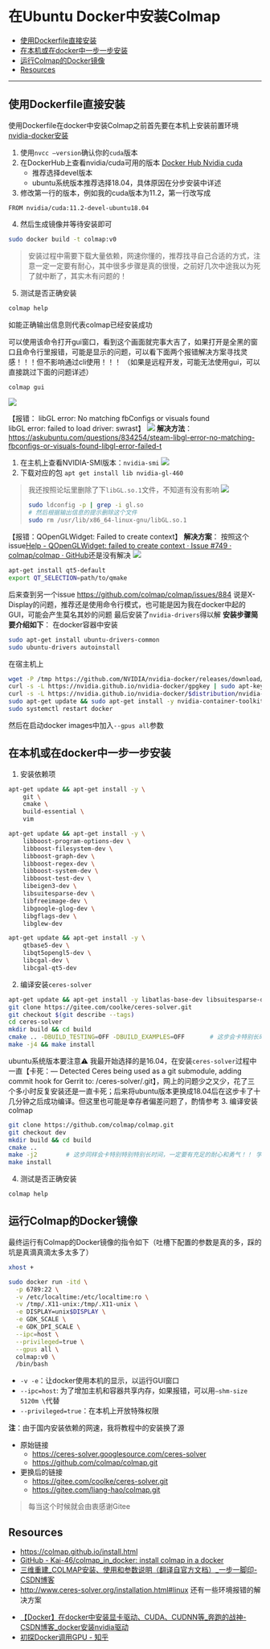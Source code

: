 # 在Ubuntu Docker中安装Colmap

* [使用Dockerfile直接安装](#使用dockerfile直接安装)
* [在本机或在docker中一步一步安装](#在本机或在docker中一步一步安装)
* [运行Colmap的Docker镜像](#运行colmap的docker镜像)
* [Resources](#resources)

------


## 使用Dockerfile直接安装
使用Dockerfile在docker中安装Colmap之前首先要在本机上安装前置环境
[nvidia-docker安装](https://zhuanlan.zhihu.com/p/361934132)

1. 使用`nvcc —version`确认你的`cuda`版本
2. 在DockerHub上查看nvidia/cuda可用的版本 [Docker Hub Nvidia cuda](https://hub.docker.com/r/nvidia/cuda/)
	- 推荐选择devel版本
	- ubuntu系统版本推荐选择18.04，具体原因在分步安装中详述
3. 修改第一行的版本，例如我的cuda版本为11.2，第一行改写成
```docker
FROM nvidia/cuda:11.2-devel-ubuntu18.04
```
4. 然后生成镜像并等待安装即可
```bash
sudo docker build -t colmap:v0
```
> 安装过程中需要下载大量依赖，网速你懂的，推荐找寻自己合适的方式，注意一定一定要有耐心，其中很多步骤是真的很慢，之前好几次中途我以为死了就中断了，其实木有问题的！
5. 测试是否正确安装
```bash
colmap help
```
如能正确输出信息则代表colmap已经安装成功

可以使用该命令打开gui窗口，看到这个画面就完事大吉了，如果打开是全黑的窗口且命令行里报错，可能是显示的问题，可以看下面两个报错解决方案寻找灵感！！！但不影响通过cli使用！！！ （如果是远程开发，可能无法使用gui，可以直接跳过下面的问题详述）
```bash
colmap gui
```
![](https://doublez-site-bed.oss-cn-shanghai.aliyuncs.com/img/20210420175643.png)

【报错：
libGL error: No matching fbConfigs or visuals found  
libGL error: failed to load driver: swrast】
![](https://doublez-site-bed.oss-cn-shanghai.aliyuncs.com/img/20210420175656.png)
**解决方法**：https://askubuntu.com/questions/834254/steam-libgl-error-no-matching-fbconfigs-or-visuals-found-libgl-error-failed-t

1. 在主机上查看NVIDIA-SMI版本：`nvidia-smi`
![](https://doublez-site-bed.oss-cn-shanghai.aliyuncs.com/img/20210420175707.png)
2. 下载对应的包 `apt get install lib nvidia-gl-460`
> 我还按照论坛里删除了下`libGL.so.1`文件，不知道有没有影响
> ![](https://doublez-site-bed.oss-cn-shanghai.aliyuncs.com/img/20210420175721.png)
>
> ```bash
> sudo ldconfig -p | grep -i gl.so
> # 然后根据输出信息的提示删除这个文件
> sudo rm /usr/lib/x86_64-linux-gnu/libGL.so.1
> ```


【报错：QOpenGLWidget: Failed to create context】
**解决方案**：
按照这个issue[Help - QOpenGLWidget: failed to create context · Issue #749 · colmap/colmap · GitHub](https://github.com/colmap/colmap/issues/749)还是没有解决
![](https://doublez-site-bed.oss-cn-shanghai.aliyuncs.com/img/20210420175730.png)
```bash
apt-get install qt5-default
export QT_SELECTION=path/to/qmake
```
后来查到另一个issue https://github.com/colmap/colmap/issues/884 说是X-Display的问题，推荐还是使用命令行模式，也可能是因为我在docker中起的GUI，可能会产生莫名其妙的问题
最后安装了`nvidia-drivers`得以解
**安装步骤简要介绍如下**：
在docker容器中安装
```bash
sudo apt-get install ubuntu-drivers-common
sudo ubuntu-drivers autoinstall
```
在宿主机上
```bash
wget -P /tmp https://github.com/NVIDIA/nvidia-docker/releases/download/v1.0.1/nvidia-docker_1.0.1-1_amd64.deb
curl -s -L https://nvidia.github.io/nvidia-docker/gpgkey | sudo apt-key add -
curl -s -L https://nvidia.github.io/nvidia-docker/$distribution/nvidia-docker.list | sudo tee /etc/apt/sources.list.d/nvidia-docker.list
sudo apt-get update && sudo apt-get install -y nvidia-container-toolkit
sudo systemctl restart docker
```
然后在启动docker images中加入`--gpus all`参数



## 在本机或在docker中一步一步安装
1. 安装依赖项
```bash
apt-get update && apt-get install -y \
    git \
    cmake \
    build-essential \
    vim
```
```bash
apt-get update && apt-get install -y \
    libboost-program-options-dev \
    libboost-filesystem-dev \
    libboost-graph-dev \
    libboost-regex-dev \
    libboost-system-dev \
    libboost-test-dev \
    libeigen3-dev \
    libsuitesparse-dev \
    libfreeimage-dev \
    libgoogle-glog-dev \
    libgflags-dev \
    libglew-dev
```
```bash
apt-get update && apt-get install -y \
    qtbase5-dev \
    libqt5opengl5-dev \
    libcgal-dev \
    libcgal-qt5-dev
```
2. 编译安装`ceres-solver`
```bash
apt-get update && apt-get install -y libatlas-base-dev libsuitesparse-dev
git clone https://gitee.com/coolke/ceres-solver.git
git checkout $(git describe --tags)
cd ceres-solver
mkdir build && cd build
cmake .. -DBUILD_TESTING=OFF -DBUILD_EXAMPLES=OFF		# 这步会卡特别长时间，要有耐心～
make -j4 && make install
```
ubuntu系统版本要注意⚠️ 我最开始选择的是16.04，在安装`ceres-solver`过程中一直【卡死：— Detected Ceres being used as a git submodule, adding commit hook for Gerrit to: /ceres-solver/.git】，网上的问题少之又少，花了三个多小时反复安装还是一直卡死；后来将ubuntu版本更换成18.04后在这步卡了十几分钟之后成功编译。但这里也可能是幸存者偏差问题了，酌情参考
3. 编译安装colmap
```bash
git clone https://github.com/colmap/colmap.git
git checkout dev
mkdir build && cd build
cmake ..
make -j2		# 这步同样会卡特别特别特别长时间，一定要有充足的耐心和勇气！！ 学长说是线程开的太多，用到swap进行处理，一点一点搬运太慢，推荐直接不要开多线程
make install
```
4. 测试是否正确安装
```bash
colmap help
```

## 运行Colmap的Docker镜像
最终运行有Colmap的Docker镜像的指令如下（吐槽下配置的参数是真的多，踩的坑是真滴真滴太多太多了）
```bash
xhost +

sudo docker run -itd \
  -p 6789:22 \
  -v /etc/localtime:/etc/localtime:ro \
  -v /tmp/.X11-unix:/tmp/.X11-unix \
  -e DISPLAY=unix$DISPLAY \
  -e GDK_SCALE \
  -e GDK_DPI_SCALE \
  --ipc=host \
  --privileged=true \
  --gpus all \
  colmap:v0 \
  /bin/bash
```
- `-v -e`：让docker使用本机的显示，以运行GUI窗口
- `--ipc=host`: 为了增加主机和容器共享内存，如果报错，可以用`—shm-size 5120m \`代替
- `--privileged=true`：在本机上开放特殊权限


**注**：由于国内安装依赖的网速，我将教程中的安装换了源
- 原始链接
	- https://ceres-solver.googlesource.com/ceres-solver
	- https://github.com/colmap/colmap.git
- 更换后的链接
	- https://gitee.com/coolke/ceres-solver.git
	- https://gitee.com/liang-hao/colmap.git
> 每当这个时候就会由衷感谢Gitee


## Resources
* https://colmap.github.io/install.html
*  [GitHub - Kai-46/colmap_in_docker: install colmap in a docker](https://github.com/Kai-46/colmap_in_docker)
* [三维重建_COLMAP安装、使用和参数说明（翻译自官方文档）_一步一脚印-CSDN博客](https://blog.csdn.net/X_kh_2001/article/details/82591978)
* http://www.ceres-solver.org/installation.html#linux
还有一些环境报错的解决方案
- [【Docker】在docker中安装显卡驱动、CUDA、CUDNN等_奔跑的战神-CSDN博客_docker安装nvidia驱动](https://blog.csdn.net/qq_33547243/article/details/107433616)
- [初探Docker调用GPU - 知乎](https://zhuanlan.zhihu.com/p/109477627)